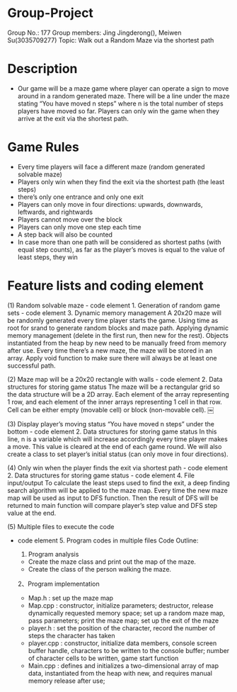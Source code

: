 # Group-Project

Group No.: 177
Group members: Jing Jingderong(), Meiwen Su(3035709277)
Topic: Walk out a Random Maze via the shortest path


# Description
- Our game will be a maze game where player can operate a sign to move around in a random generated maze. There will be a line under the maze stating “You have moved n steps” where n is the total number of steps players have moved so far. Players can only win the game when they arrive at the exit via the shortest path.

# Game Rules
- Every time players will face a different maze (random generated solvable maze)
- Players only win when they find the exit via the shortest path (the least steps)
- there’s only one entrance and only one exit
- Players can only move in four directions: upwards, downwards, leftwards, and rightwards
- Players cannot move over the block
- Players can only move one step each time
- A step back will also be counted
- In case more than one path will be considered as shortest paths (with equal step counts), as far as the player’s moves is equal to the value of least steps, they win

# Feature lists and coding element
(1)
Random solvable maze
    - code element 1. Generation of random game sets
    - code element 3. Dynamic memory management
A 20x20 maze will be randomly generated every time player starts the game. Using time as root for srand to generate random blocks and maze path. Applying dynamic memory management (delete in the first run, then new for the rest). Objects instantiated from the heap by new need to be manually freed from memory after use. Every time there’s a new maze, the maze will be stored in an array. Apply void function to make sure there will always be at least one successful path.


(2)
Maze map will be a 20x20 rectangle with walls
    - code element 2. Data structures for storing game status
The maze will be a rectangular grid so the data structure will be a 2D array. Each element of the array representing 1 row, and each element of the inner arrays representing 1 cell in that row. Cell can be either empty (movable cell) or block (non-movable cell). 
			￼

(3)
Display player’s moving status “You have moved n steps” under the bottom
    - code element 2. Data structures for storing game status
In this line, n is a variable which will increase accordingly every time player makes a move. This value is cleared at the end of each game round. We will also create a class to set player’s initial status (can only move in four directions).

(4)
Only win when the player finds the exit via shortest path
    - code element 2. Data structures for storing game status
    - code element 4. File input/output
To calculate the least steps used to find the exit, a deep finding search algorithm will be applied to the maze map. Every time the new maze map will be used as input to DFS function. Then the result of DFS will be returned to main function will compare player’s step value and DFS step value at the end.

(5)
Multiple files to execute the code
- code element 5. Program codes in multiple files
Code Outline:
  1. Program analysis
    - Create the maze class and print out the map of the maze.
    - Create the class of the person walking the maze.

  2、Program implementation
    - Map.h : set up the maze map
    - Map.cpp : constructor, initialize parameters; destructor, release dynamically requested memory space; set up a random maze map, pass parameters; print the      maze map; set up the exit of the maze
    - player.h : set the position of the character, record the number of steps the character has taken
    - player.cpp : constructor, initialize data members, console screen buffer handle, characters to be written to the console buffer; number of character cells to be written, game start function
    - Main.cpp : defines and initializes a two-dimensional array of map data, instantiated from the heap with new, and requires manual memory release after use; 














